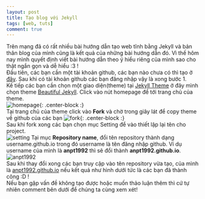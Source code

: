 ```yaml
---
layout: post
title: Tạo blog với Jekyll
tags: [web, tuts]
comment: true
---
```


Trên mạng đã có rất nhiều bài hướng dẫn tạo web tĩnh bằng Jekyll và bản thân blog của mình cũng là kết quả của những bài hướng dẫn đó. Vì thế hôm nay mình quyết định viết bài hướng dẫn theo ý hiểu riêng của mình sao cho thật ngắn gọn và dễ hiểu :3 !  
Đầu tiên, các bạn cần một tài khoản github, các bạn nào chưa có thì tạo ở [đây](https://github.com/join?source=header-home). Sau khi có tài khoản github các bạn đăng nhập vậy là xong bước 1.  
Kế tiếp các bạn cần chọn một giao diện(theme) tại [Jekyll Theme](http://themes.jekyllrc.org) ở đây mình chọn theme [Beautiful Jekyll](https://github.com/daattali/beautiful-jekyll). Click vào nút homepage để tới trang chủ của theme.  
![homepage](https://v1gviq.by.files.1drv.com/y4m-gIkm3djKVC9Liy2nu58hE2UTYDaj4nBEdikr4pAcgNoD46US1UFM5ki3hFsovnmaVjNKTFPSgr9n0T0I4J5Vlx0o5jOHHkMRnVZvOVa2aQiiJ9NK5ja5yXkZav3r1hEwJ0crnhqZayEWHfm9C37trR7gaAP2aDXnm-OaL0tlGstmvHyLe0cSAYZjhPr3mWzQqCigYiLHdYm6IwHDB13oA/homepage.jpg?){: .center-block :}  
Tại trang chủ của theme click vào **Fork** và chờ trong giây lát để copy theme về github của các bạn
![fork](https://xvgviq.by.files.1drv.com/y4mM1s_x2CTYK1rBtmg4XUNRN5w5jV-WhZ1ZnHDbKJl5wxGOMm6RN3J_4WNR7H5WyZnnVO_17uZ688IEqrGbxCQ8p9UGEMOHJzN56hzlfX84PRd8lLn1ia44nIqUURQyea1RRG99AFwc0Jxx08dwJ-KO0-h8su7I2F8R4w1DSxAUNL0-wSlbrERFsmmlihy_S6Or0H4w5Y4wuRMm_EBWDfzag?width=1366&height=564&cropmode=none){: .center-block :}  
Sau khi fork xong các bạn chọn mục Setting để vào thiết lập lại tên cho project.  
![setting](https://w1gviq.by.files.1drv.com/y4mbF4Uu24ysi0jWqSL91ac-n3ovclHaHmGXec30loukafURBHY91EIpuhXs2jn1c-uJQZvpjtv74xjl-8cnE8y4_rV2bUGm_Bb7xZi-xH4u4yYgoMiRu6q3RFZfq6A8DfeSSeR1ehdRM8aTLt26Ug7ng4_Stq7k3zinNq0eCjrEjBHp2Agmu8f4LYCVV_sbUnXODkmlGJsK8p76jYRwypVBA?width=1011&height=513&cropmode=none)
Tại mục **Repository name**, đổi tên repository thành dạng username.github.io trong đó username là tên đăng nhập github. Ví dụ username của mình là **anpt1992** thì sẽ đổi thành **anpt1992.github.io**.  
![anpt1992](https://wfeurq.by.files.1drv.com/y4mRzm0lufIIT6kylE5lYxFW3WYcNw9mlTediq_vpFjI9qwWOTDLhWgTBseB9w-vGOP0hsryjLJ-t6EV4lHTWOr8wPBI5SzhifAzAcoO_IvqzWQbutBseDGJYVt9zB5GPZoBLZaJPmTjigjwd5sSQXu65eYYjnDVVWmgjEhIz_K8x3ZGnbXw9xzJZEzDuxEfm1U2jTN6-REwgAht9IkmtZt3w?width=1031&height=533&cropmode=none)  
Sau khi thay đổi xong các bạn truy cập vào tên repository vừa tạo, của mình là [anpt1992.github.io](https://anpt1992.github.io/) nếu kết quả như hình dưới tức là các bạn đã thành công :D !  
Nếu bạn gặp vấn đề không tạo được hoặc muốn thảo luận thêm thì cứ tự nhiên comment bên dưới để chúng ta cùng xem xét!
